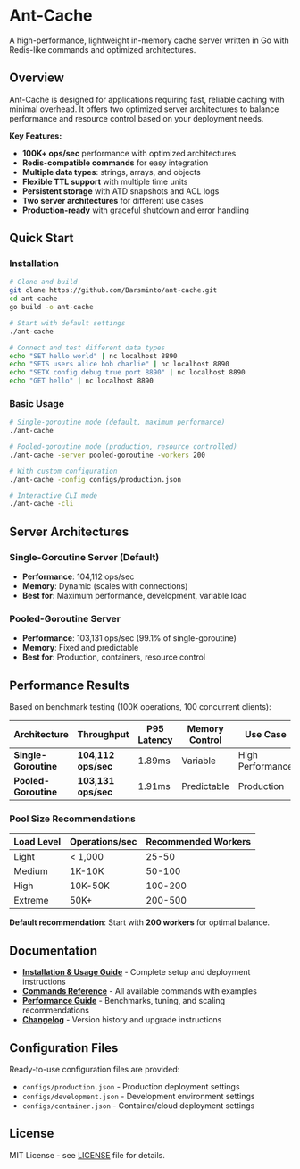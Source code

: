 # Ant-Cache

A high-performance, lightweight in-memory cache server written in Go with Redis-like commands and optimized architectures.

## Overview

Ant-Cache is designed for applications requiring fast, reliable caching with minimal overhead. It offers two optimized server architectures to balance performance and resource control based on your deployment needs.

**Key Features:**
- **100K+ ops/sec** performance with optimized architectures
- **Redis-compatible commands** for easy integration
- **Multiple data types**: strings, arrays, and objects
- **Flexible TTL support** with multiple time units
- **Persistent storage** with ATD snapshots and ACL logs
- **Two server architectures** for different use cases
- **Production-ready** with graceful shutdown and error handling

## Quick Start

### Installation

```bash
# Clone and build
git clone https://github.com/Barsminto/ant-cache.git
cd ant-cache
go build -o ant-cache

# Start with default settings
./ant-cache

# Connect and test different data types
echo "SET hello world" | nc localhost 8890
echo "SETS users alice bob charlie" | nc localhost 8890
echo "SETX config debug true port 8890" | nc localhost 8890
echo "GET hello" | nc localhost 8890
```

### Basic Usage

```bash
# Single-goroutine mode (default, maximum performance)
./ant-cache

# Pooled-goroutine mode (production, resource controlled)
./ant-cache -server pooled-goroutine -workers 200

# With custom configuration
./ant-cache -config configs/production.json

# Interactive CLI mode
./ant-cache -cli
```

## Server Architectures

### Single-Goroutine Server (Default)
- **Performance**: 104,112 ops/sec
- **Memory**: Dynamic (scales with connections)
- **Best for**: Maximum performance, development, variable load

### Pooled-Goroutine Server  
- **Performance**: 103,131 ops/sec (99.1% of single-goroutine)
- **Memory**: Fixed and predictable
- **Best for**: Production, containers, resource control

## Performance Results

Based on benchmark testing (100K operations, 100 concurrent clients):

| Architecture | Throughput | P95 Latency | Memory Control | Use Case |
|--------------|------------|-------------|----------------|----------|
| **Single-Goroutine** | **104,112 ops/sec** | 1.89ms | Variable | High Performance |
| **Pooled-Goroutine** | **103,131 ops/sec** | 1.91ms | Predictable | Production |

### Pool Size Recommendations

| Load Level | Operations/sec | Recommended Workers |
|------------|----------------|-------------------|
| Light | < 1,000 | 25-50 |
| Medium | 1K-10K | 50-100 |
| High | 10K-50K | 100-200 |
| Extreme | 50K+ | 200-500 |

**Default recommendation**: Start with **200 workers** for optimal balance.

## Documentation

- **[Installation & Usage Guide](docs/INSTALLATION.md)** - Complete setup and deployment instructions
- **[Commands Reference](docs/COMMANDS.md)** - All available commands with examples
- **[Performance Guide](docs/PERFORMANCE.md)** - Benchmarks, tuning, and scaling recommendations
- **[Changelog](docs/CHANGELOG.md)** - Version history and upgrade instructions

## Configuration Files

Ready-to-use configuration files are provided:

- `configs/production.json` - Production deployment settings
- `configs/development.json` - Development environment settings  
- `configs/container.json` - Container/cloud deployment settings

## License

MIT License - see [LICENSE](LICENSE) file for details.
